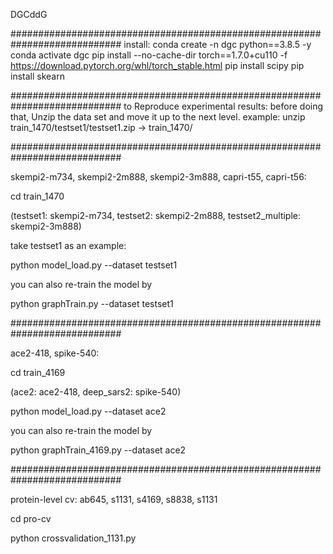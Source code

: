 

DGCddG

############################################################################
install:
conda create -n dgc python==3.8.5 -y
conda activate dgc
pip install  --no-cache-dir torch==1.7.0+cu110 -f  https://download.pytorch.org/whl/torch_stable.html
pip install scipy
pip install skearn

############################################################################
to Reproduce experimental results: 
before doing that, Unzip the data set and move it up to the next level. example: unzip train_1470/testset1/testset1.zip -> train_1470/

############################################################################

skempi2-m734, skempi2-2m888, skempi2-3m888, capri-t55, capri-t56:

cd train_1470

(testset1: skempi2-m734, testset2: skempi2-2m888, testset2_multiple: skempi2-3m888)

take testset1 as an example:

python model_load.py --dataset testset1

you can also re-train the model by

python graphTrain.py --dataset testset1

############################################################################

ace2-418, spike-540:

cd train_4169

(ace2: ace2-418, deep_sars2: spike-540)

python model_load.py --dataset ace2

you can also re-train the model by

python graphTrain_4169.py --dataset ace2

############################################################################

protein-level cv: ab645, s1131, s4169, s8838, s1131

cd pro-cv

python crossvalidation_1131.py
